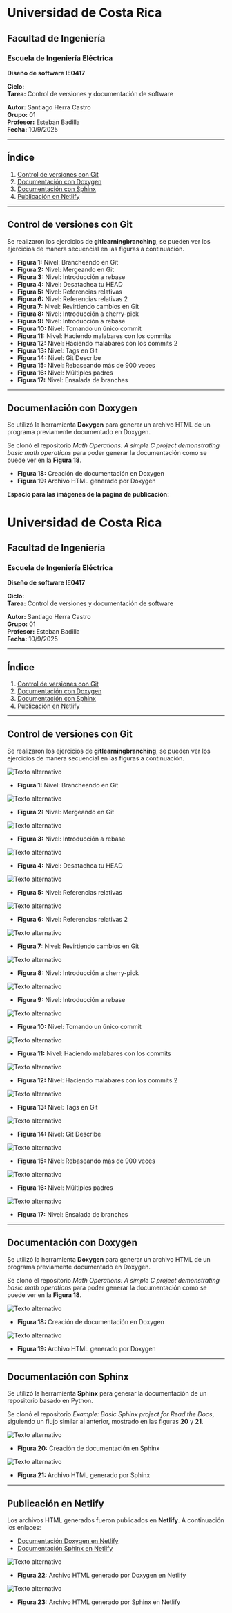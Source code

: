 # Universidad de Costa Rica
## Facultad de Ingeniería  
### Escuela de Ingeniería Eléctrica  
**Diseño de software IE0417**  

**Ciclo:**  
**Tarea:** Control de versiones y documentación de software  

**Autor:** Santiago Herra Castro  
**Grupo:** 01  
**Profesor:** Esteban Badilla  
**Fecha:** 10/9/2025  

---

## Índice
1. [Control de versiones con Git](#control-de-versiones-con-git)  
2. [Documentación con Doxygen](#documentación-con-doxygen)  
3. [Documentación con Sphinx](#documentación-con-sphinx)  
4. [Publicación en Netlify](#publicación-en-netlify)

---

## Control de versiones con Git

Se realizaron los ejercicios de **gitlearningbranching**, se pueden ver los ejercicios de manera secuencial en las figuras a continuación.

- **Figura 1:** Nivel: Brancheando en Git  
- **Figura 2:** Nivel: Mergeando en Git  
- **Figura 3:** Nivel: Introducción a rebase  
- **Figura 4:** Nivel: Desatachea tu HEAD  
- **Figura 5:** Nivel: Referencias relativas  
- **Figura 6:** Nivel: Referencias relativas 2  
- **Figura 7:** Nivel: Revirtiendo cambios en Git  
- **Figura 8:** Nivel: Introducción a cherry-pick  
- **Figura 9:** Nivel: Introducción a rebase  
- **Figura 10:** Nivel: Tomando un único commit  
- **Figura 11:** Nivel: Haciendo malabares con los commits  
- **Figura 12:** Nivel: Haciendo malabares con los commits 2  
- **Figura 13:** Nivel: Tags en Git  
- **Figura 14:** Nivel: Git Describe  
- **Figura 15:** Nivel: Rebaseando más de 900 veces  
- **Figura 16:** Nivel: Múltiples padres  
- **Figura 17:** Nivel: Ensalada de branches  

---

## Documentación con Doxygen

Se utilizó la herramienta **Doxygen** para generar un archivo HTML de un programa previamente documentado en Doxygen.  

Se clonó el repositorio *Math Operations: A simple C project demonstrating basic math operations* para poder generar la documentación como se puede ver en la **Figura 18**.  

- **Figura 18:** Creación de documentación en Doxygen  
- **Figura 19:** Archivo HTML generado por Doxygen  

**Espacio para las imágenes de la página de publicación:**
# Universidad de Costa Rica
## Facultad de Ingeniería  
### Escuela de Ingeniería Eléctrica  
**Diseño de software IE0417**  

**Ciclo:**  
**Tarea:** Control de versiones y documentación de software  

**Autor:** Santiago Herra Castro  
**Grupo:** 01  
**Profesor:** Esteban Badilla  
**Fecha:** 10/9/2025  

---

## Índice
1. [Control de versiones con Git](#control-de-versiones-con-git)  
2. [Documentación con Doxygen](#documentación-con-doxygen)  
3. [Documentación con Sphinx](#documentación-con-sphinx)  
4. [Publicación en Netlify](#publicación-en-netlify)

---

## Control de versiones con Git

Se realizaron los ejercicios de **gitlearningbranching**, se pueden ver los ejercicios de manera secuencial en las figuras a continuación.


![Texto alternativo](Figuras/1_2.png)
- **Figura 1:** Nivel: Brancheando en Git

![Texto alternativo](Figuras/1_3.png)
- **Figura 2:** Nivel: Mergeando en Git

![Texto alternativo](Figuras/1_4.png)
- **Figura 3:** Nivel: Introducción a rebase

![Texto alternativo](Figuras/2_1.png)
- **Figura 4:** Nivel: Desatachea tu HEAD

![Texto alternativo](Figuras/2_2.png)
- **Figura 5:** Nivel: Referencias relativas

![Texto alternativo](Figuras/2_3.png)
- **Figura 6:** Nivel: Referencias relativas 2

![Texto alternativo](Figuras/2_4.png)
- **Figura 7:** Nivel: Revirtiendo cambios en Git

![Texto alternativo](Figuras/3_1.png)
- **Figura 8:** Nivel: Introducción a cherry-pick

![Texto alternativo](Figuras/3_2.png)
- **Figura 9:** Nivel: Introducción a rebase

![Texto alternativo](Figuras/4_1.png)
- **Figura 10:** Nivel: Tomando un único commit

![Texto alternativo](Figuras/4_2.png)
- **Figura 11:** Nivel: Haciendo malabares con los commits

![Texto alternativo](Figuras/4_3.png)
- **Figura 12:** Nivel: Haciendo malabares con los commits 2

![Texto alternativo](Figuras/4_4.png)
- **Figura 13:** Nivel: Tags en Git 

![Texto alternativo](Figuras/4_5.png)
- **Figura 14:** Nivel: Git Describe 

![Texto alternativo](Figuras/5_1.png)
- **Figura 15:** Nivel: Rebaseando más de 900 veces

![Texto alternativo](Figuras/5_2.png)
- **Figura 16:** Nivel: Múltiples padres

![Texto alternativo](Figuras/5_3.png)
- **Figura 17:** Nivel: Ensalada de branches  

---

## Documentación con Doxygen

Se utilizó la herramienta **Doxygen** para generar un archivo HTML de un programa previamente documentado en Doxygen.  

Se clonó el repositorio *Math Operations: A simple C project demonstrating basic math operations* para poder generar la documentación como se puede ver en la **Figura 18**.  


![Texto alternativo](Figuras/doxygen_1.png)
- **Figura 18:** Creación de documentación en Doxygen

![Texto alternativo](Figuras/doxygen_2.png)
- **Figura 19:** Archivo HTML generado por Doxygen  

---

## Documentación con Sphinx

Se utilizó la herramienta **Sphinx** para generar la documentación de un repositorio basado en Python.  

Se clonó el repositorio *Example: Basic Sphinx project for Read the Docs*, siguiendo un flujo similar al anterior, mostrado en las figuras **20** y **21**.  

![Texto alternativo](Figuras/doxygen_3.png)
- **Figura 20:** Creación de documentación en Sphinx

![Texto alternativo](Figuras/doxygen_4.png)
- **Figura 21:** Archivo HTML generado por Sphinx  

---

## Publicación en Netlify

Los archivos HTML generados fueron publicados en **Netlify**. A continuación los enlaces:  

- [Documentación Doxygen en Netlify](https://luminous-lollipop-d3ed67.netlify.app/)  
- [Documentación Sphinx en Netlify](https://tiny-yeot-6144a4.netlify.app/)  

![Texto alternativo](Figuras/doxygen_5.png)
- **Figura 22:** Archivo HTML generado por Doxygen en Netlify

![Texto alternativo](Figuras/doxygen_6.png)
- **Figura 23:** Archivo HTML generado por Sphinx en Netlify
